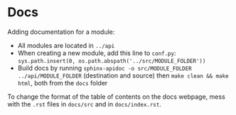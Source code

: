 # Docs

Adding documentation for a module:
* All modules are located in `../api`
* When creating a new module, add this line to `conf.py`: `sys.path.insert(0, os.path.abspath('../src/MODULE_FOLDER'))`
* Build docs by running `sphinx-apidoc -o src/MODULE_FOLDER ../api/MODULE_FOLDER` (destination and source) then `make clean && make html`, both from the `docs` folder

To change the format of the table of contents on the docs webpage, mess with the `.rst` files in `docs/src` and in `docs/index.rst`.
